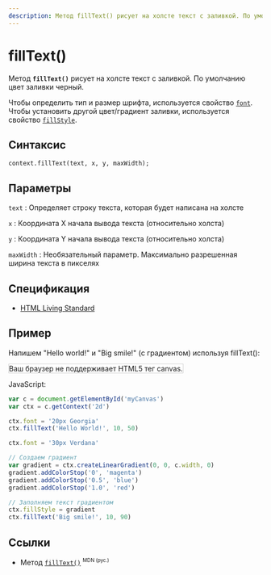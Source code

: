```yaml
---
description: Метод fillText() рисует на холсте текст с заливкой. По умолчанию цвет заливки черный
---
```


# fillText()

Метод **`fillText()`** рисует на холсте текст с заливкой. По умолчанию цвет заливки черный.

Чтобы определить тип и размер шрифта, используется свойство [`font`](font.md). Чтобы установить другой цвет/градиент заливки, используется свойство [`fillStyle`](fillstyle.md).

## Синтаксис

```
context.fillText(text, x, y, maxWidth);
```

## Параметры

`text`
: Определяет строку текста, которая будет написана на холсте

`x`
: Координата X начала вывода текста (относительно холста)

`y`
: Координата Y начала вывода текста (относительно холста)

`maxWidth`
: Необязательный параметр. Максимально разрешенная ширина текста в пикселях

## Спецификация

- [HTML Living Standard](https://html.spec.whatwg.org/multipage/canvas.html#dom-context-2d-filltext)

## Пример

Напишем "Hello world!" и "Big smile!" (с градиентом) используя fillText():

<canvas id="myCanvas" width="300" height="150" style="border:1px solid #d3d3d3;background:#ffffff;">
Ваш браузер не поддерживает HTML5 тег canvas.
</canvas>
<script>
var c=document.getElementById("myCanvas");
var canvOK=1;
try {c.getContext("2d");}
catch (er) {canvOK=0;}
if (canvOK==1){
var ctx=c.getContext("2d");
ctx.font="20px Georgia";
ctx.fillText("Hello World!",10,50);
ctx.font="30px Verdana";
// Create gradient
var gradient=ctx.createLinearGradient(0,0,c.width,0);
gradient.addColorStop("0","magenta");
gradient.addColorStop("0.5","blue");
gradient.addColorStop("1.0","red");
// Fill with gradient
ctx.fillStyle=gradient;
ctx.fillText("Big smile!",10,90);}
</script>

JavaScript:

```js
var c = document.getElementById('myCanvas')
var ctx = c.getContext('2d')

ctx.font = '20px Georgia'
ctx.fillText('Hello World!', 10, 50)

ctx.font = '30px Verdana'

// Создаем градиент
var gradient = ctx.createLinearGradient(0, 0, c.width, 0)
gradient.addColorStop('0', 'magenta')
gradient.addColorStop('0.5', 'blue')
gradient.addColorStop('1.0', 'red')

// Заполняем текст градиентом
ctx.fillStyle = gradient
ctx.fillText('Big smile!', 10, 90)
```

## Ссылки

- Метод [`fillText()`](https://developer.mozilla.org/ru/docs/Web/API/CanvasRenderingContext2D/fillText) <sup><small>MDN (рус.)</small></sup>
